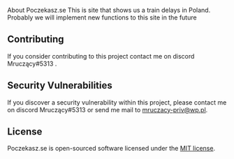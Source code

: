 About Poczekasz.se
This is site that shows us a train delays in Poland. Probably we will implement new functions to this site in the future

## Contributing

If you consider contributing to this project contact me on discord Mruczący#5313 .


## Security Vulnerabilities

If you discover a security vulnerability within this project, please contact me on discord Mruczący#5313 or send me mail to mruczacy-priv@wp.pl.

## License

Poczekasz.se is open-sourced software licensed under the [MIT license](https://opensource.org/licenses/MIT).